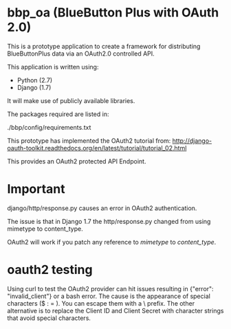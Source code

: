 bbp_oa (BlueButton Plus with OAuth 2.0)
======

This is a prototype application to create a framework for 
distributing BlueButtonPlus data via an OAuth2.0 controlled API.

This application is written using:

 - Python (2.7)
 - Django (1.7)

It will make use of publicly available libraries.

The packages required are listed in: 

./bbp/config/requirements.txt

This prototype has implemented the OAuth2 tutorial from:
http://django-oauth-toolkit.readthedocs.org/en/latest/tutorial/tutorial_02.html

This provides an OAuth2 protected API Endpoint.


# Important

django/http/response.py causes an error in OAuth2 authentication.

The issue is that in Django 1.7 the http/response.py changed from
using mimetype to content_type.

OAuth2 will work if you patch any reference to *mimetype* to *content_type*.

# oauth2 testing

Using curl to test the OAuth2 provider can hit issues resulting in 
{"error": "invalid_client"} or a bash error. The cause is the 
appearance of special characters ($ : = ). You can escape them with a
\ prefix. The other alternative is to replace the Client ID and 
Client Secret with character strings that avoid special characters.

